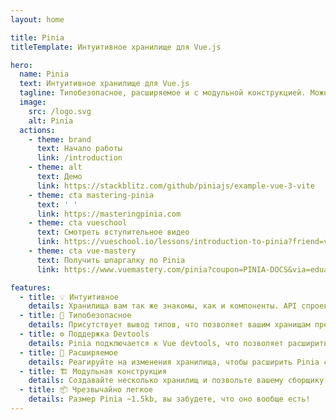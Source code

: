 ```yaml
---
layout: home

title: Pinia
titleTemplate: Интуитивное хранилище для Vue.js

hero:
  name: Pinia
  text: Интуитивное хранилище для Vue.js
  tagline: Типобезопасное, расширяемое и с модульной конструкцией. Можно даже забыть, что вы используете хранилище.
  image:
    src: /logo.svg
    alt: Pinia
  actions:
    - theme: brand
      text: Начало работы
      link: /introduction
    - theme: alt
      text: Демо
      link: https://stackblitz.com/github/piniajs/example-vue-3-vite
    - theme: cta mastering-pinia
      text: ' '
      link: https://masteringpinia.com
    - theme: cta vueschool
      text: Смотреть вступительное видео
      link: https://vueschool.io/lessons/introduction-to-pinia?friend=vuerouter&utm_source=pinia&utm_medium=link&utm_campaign=homepage
    - theme: cta vue-mastery
      text: Получить шпаргалку по Pinia
      link: https://www.vuemastery.com/pinia?coupon=PINIA-DOCS&via=eduardo

features:
  - title: 💡 Интуитивное
    details: Хранилища вам так же знакомы, как и компоненты. API спроектировано для создания хорошо организованных хранилищ.
  - title: 🔑 Типобезопасное
    details: Присутствует вывод типов, что позволяет вашим хранищам предоставлять автозаполнение даже на JavaScript!
  - title: ⚙️ Поддержка Devtools
    details: Pinia подключается к Vue devtools, что позволяет расширить возможности разработки как в Vue 2, так и в Vue 3.
  - title: 🔌 Расширяемое
    details: Реагируйте на изменения хранилища, чтобы расширить Pinia с помощью транзакций, синхронизации с Local Storage и т.д.
  - title: 🏗 Модульная конструкция
    details: Создавайте несколько хранилищ и позвольте вашему сборщику кода автоматически разделить их.
  - title: 📦 Чрезвычайно легкое
    details: Размер Pinia ~1.5kb, вы забудете, что оно вообще есть!
---
```


<script setup>
import HomeSponsors from './.vitepress/theme/components/HomeSponsors.vue'
import './.vitepress/theme/styles/home-links.css'
</script>

<HomeSponsors />
